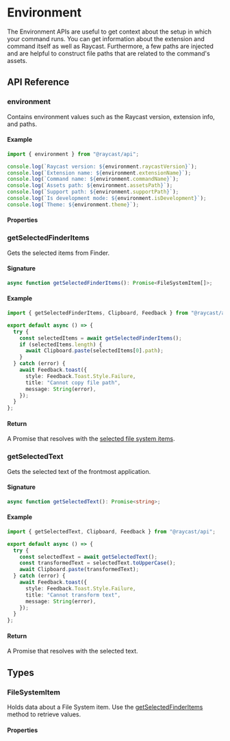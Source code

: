 # Environment

The Environment APIs are useful to get context about the setup in which your command runs. You can get information about the extension and command itself as well as Raycast. Furthermore, a few paths are injected and are helpful to construct file paths that are related to the command's assets.

## API Reference

### environment

Contains environment values such as the Raycast version, extension info, and paths.

#### Example

```typescript
import { environment } from "@raycast/api";

console.log(`Raycast version: ${environment.raycastVersion}`);
console.log(`Extension name: ${environment.extensionName}`);
console.log(`Command name: ${environment.commandName}`);
console.log(`Assets path: ${environment.assetsPath}`);
console.log(`Support path: ${environment.supportPath}`);
console.log(`Is development mode: ${environment.isDevelopment}`);
console.log(`Theme: ${environment.theme}`);
```

#### Properties

<InterfaceTableFromJSDoc name="Environment" />

### getSelectedFinderItems

Gets the selected items from Finder.

#### Signature

```typescript
async function getSelectedFinderItems(): Promise<FileSystemItem[]>;
```

#### Example

```typescript
import { getSelectedFinderItems, Clipboard, Feedback } from "@raycast/api";

export default async () => {
  try {
    const selectedItems = await getSelectedFinderItems();
    if (selectedItems.length) {
      await Clipboard.paste(selectedItems[0].path);
    }
  } catch (error) {
    await Feedback.toast({
      style: Feedback.Toast.Style.Failure,
      title: "Cannot copy file path",
      message: String(error),
    });
  }
};
```

#### Return

A Promise that resolves with the [selected file system items](#filesystemitem).

### getSelectedText

Gets the selected text of the frontmost application.

#### Signature

```typescript
async function getSelectedText(): Promise<string>;
```

#### Example

```typescript
import { getSelectedText, Clipboard, Feedback } from "@raycast/api";

export default async () => {
  try {
    const selectedText = await getSelectedText();
    const transformedText = selectedText.toUpperCase();
    await Clipboard.paste(transformedText);
  } catch (error) {
    await Feedback.toast({
      style: Feedback.Toast.Style.Failure,
      title: "Cannot transform text",
      message: String(error),
    });
  }
};
```

#### Return

A Promise that resolves with the selected text.

## Types

### FileSystemItem

Holds data about a File System item. Use the [getSelectedFinderItems](#getselectedfinderitems) method to retrieve values.

#### Properties

<InterfaceTableFromJSDoc name="FileSystemItem" />
